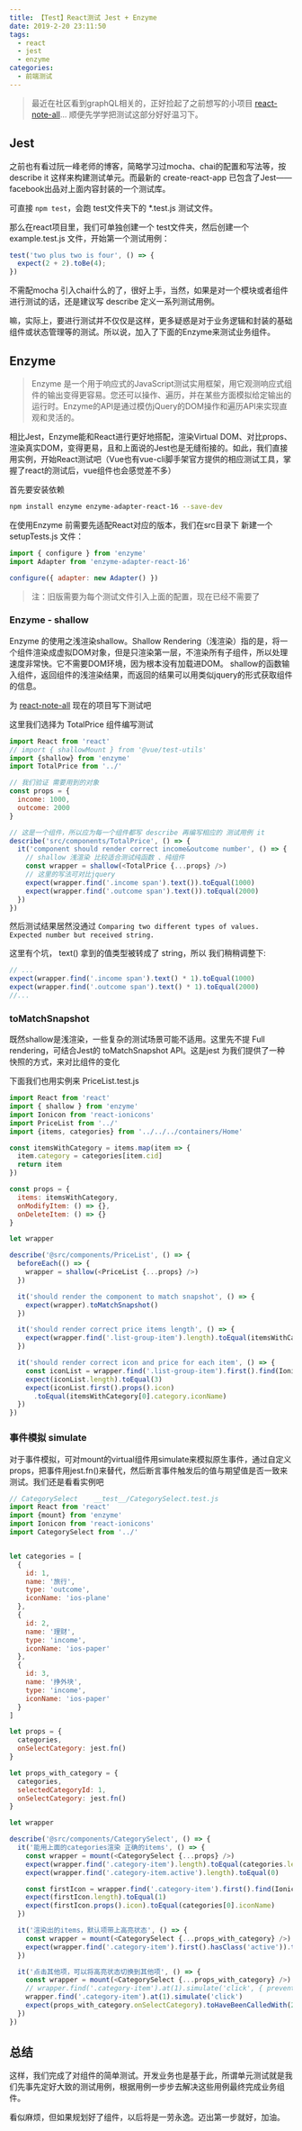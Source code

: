 ```yaml
---
title: 【Test】React测试 Jest + Enzyme
date: 2019-2-20 23:11:50
tags:
  - react
  - jest
  - enzyme
categories:
  - 前端测试
---
```


> 最近在社区看到graphQL相关的，正好捡起了之前想写的小项目 [react-note-all](https://github.com/Fridolph/react-note-all)... 顺便先学学把测试这部分好好温习下。

<!-- more -->

## Jest

之前也有看过阮一峰老师的博客，简略学习过mocha、chai的配置和写法等，按describe it 这样来构建测试单元。而最新的 create-react-app 已包含了Jest——facebook出品对上面内容封装的一个测试库。

可直接 `npm test`，会跑 test文件夹下的 *.test.js 测试文件。

那么在react项目里，我们可单独创建一个 test文件夹，然后创建一个 example.test.js 文件，开始第一个测试用例：

```js
test('two plus two is four', () => {
  expect(2 + 2).toBe(4);
})
```

不需配mocha 引入chai什么的了，很好上手，当然，如果是对一个模块或者组件进行测试的话，还是建议写 describe 定义一系列测试用例。

嘛，实际上，要进行测试并不仅仅是这样，更多疑惑是对于业务逻辑和封装的基础组件或状态管理等的测试。所以说，加入了下面的Enzyme来测试业务组件。

## Enzyme

> Enzyme 是一个用于响应式的JavaScript测试实用框架，用它观测响应式组件的输出变得更容易。您还可以操作、遍历，并在某些方面模拟给定输出的运行时。Enzyme的API是通过模仿jQuery的DOM操作和遍历API来实现直观和灵活的。

相比Jest，Enzyme能和React进行更好地搭配，渲染Virtual DOM、对比props、渲染真实DOM，变得更易，且和上面说的Jest也是无缝衔接的。如此，我们直接用实例，开始React测试吧（Vue也有vue-cli脚手架官方提供的相应测试工具，掌握了react的测试后，vue组件也会感觉差不多）

首先要安装依赖

```bash
npm install enzyme enzyme-adapter-react-16 --save-dev
```

在使用Enzyme 前需要先适配React对应的版本，我们在src目录下 新建一个 setupTests.js 文件：

```js
import { configure } from 'enzyme'
import Adapter from 'enzyme-adapter-react-16'

configure({ adapter: new Adapter() })
```

> 注：旧版需要为每个测试文件引入上面的配置，现在已经不需要了

### Enzyme - shallow

Enzyme 的使用之浅渲染shallow。Shallow Rendering（浅渲染）指的是，将一个组件渲染成虚拟DOM对象，但是只渲染第一层，不渲染所有子组件，所以处理速度非常快。它不需要DOM环境，因为根本没有加载进DOM。
shallow的函数输入组件，返回组件的浅渲染结果，而返回的结果可以用类似jquery的形式获取组件的信息。

为 [react-note-all](https://github.com/Fridolph/react-note-all) 现在的项目写下测试吧

这里我们选择为 TotalPrice 组件编写测试

```js
import React from 'react'
// import { shallowMount } from '@vue/test-utils'
import {shallow} from 'enzyme'
import TotalPrice from '../'

// 我们验证 需要用到的对象
const props = {
  income: 1000,
  outcome: 2000
}

// 这是一个组件，所以应为每一个组件都写 describe 再编写相应的 测试用例 it
describe('src/components/TotalPrice', () => {
  it('component should render correct income&outcome number', () => {
    // shallow 浅渲染 比较适合测试纯函数 、纯组件
    const wrapper = shallow(<TotalPrice {...props} />)
    // 这里的写法可对比jquery
    expect(wrapper.find('.income span').text()).toEqual(1000)
    expect(wrapper.find('.outcome span').text()).toEqual(2000)
  })
})
```

然后测试结果居然没通过 `Comparing two different types of values. Expected number but received string.`

这里有个坑， text() 拿到的值类型被转成了 string，所以 我们稍稍调整下:

```js
// ...
expect(wrapper.find('.income span').text() * 1).toEqual(1000)
expect(wrapper.find('.outcome span').text() * 1).toEqual(2000)
//...
```


### toMatchSnapshot

既然shallow是浅渲染，一些复杂的测试场景可能不适用。这里先不提 Full rendering，可结合Jest的 toMatchSnapshot API。这是jest 为我们提供了一种快照的方式，来对比组件的变化

下面我们也用实例来 PriceList.test.js

```js
import React from 'react'
import { shallow } from 'enzyme'
import Ionicon from 'react-ionicons'
import PriceList from '../'
import {items, categories} from '../../../containers/Home'

const itemsWithCategory = items.map(item => {
  item.category = categories[item.cid]
  return item
})

const props = {
  items: itemsWithCategory,
  onModifyItem: () => {},
  onDeleteItem: () => {}
}

let wrapper

describe('@src/components/PriceList', () => {
  beforeEach(() => {
    wrapper = shallow(<PriceList {...props} />)
  })

  it('should render the component to match snapshot', () => {
    expect(wrapper).toMatchSnapshot()
  })

  it('should render correct price items length', () => {
    expect(wrapper.find('.list-group-item').length).toEqual(itemsWithCategory.length)
  })

  it('should render correct icon and price for each item', () => {
    const iconList = wrapper.find('.list-group-item').first().find(Ionicon)
    expect(iconList.length).toEqual(3)
    expect(iconList.first().props().icon)
      .toEqual(itemsWithCategory[0].category.iconName)
  })
})
```

### 事件模拟 simulate

对于事件模拟，可对mount的virtual组件用simulate来模拟原生事件，通过自定义props，把事件用jest.fn()来替代，然后断言事件触发后的值与期望值是否一致来测试。我们还是看看实例吧

```js
// CategorySelect    __test__/CategorySelect.test.js
import React from 'react'
import {mount} from 'enzyme'
import Ionicon from 'react-ionicons'
import CategorySelect from '../'


let categories = [
  {
    id: 1,
    name: '旅行',
    type: 'outcome',
    iconName: 'ios-plane'
  },
  {
    id: 2,
    name: '理财',
    type: 'income',
    iconName: 'ios-paper'
  },
  {
    id: 3,
    name: '挣外块',
    type: 'income',
    iconName: 'ios-paper'
  }
]

let props = {
  categories,
  onSelectCategory: jest.fn()
}

let props_with_category = {
  categories,
  selectedCategoryId: 1,
  onSelectCategory: jest.fn()
}

let wrapper

describe('@src/components/CategorySelect', () => {
  it('能用上面的categories渲染 正确的items', () => {
    const wrapper = mount(<CategorySelect {...props} />)
    expect(wrapper.find('.category-item').length).toEqual(categories.length)
    expect(wrapper.find('.category-item.active').length).toEqual(0)

    const firstIcon = wrapper.find('.category-item').first().find(Ionicon)
    expect(firstIcon.length).toEqual(1)
    expect(firstIcon.props().icon).toEqual(categories[0].iconName)
  })

  it('渲染出的items，默认项带上高亮状态', () => {
    const wrapper = mount(<CategorySelect {...props_with_category} />)
    expect(wrapper.find('.category-item').first().hasClass('active')).toEqual(true)
  })

  it('点击其他项，可以将高亮状态切换到其他项', () => {
    const wrapper = mount(<CategorySelect {...props_with_category} />)
    // wrapper.find('.category-item').at(1).simulate('click', { preventDefault: () => {} })
    wrapper.find('.category-item').at(1).simulate('click')
    expect(props_with_category.onSelectCategory).toHaveBeenCalledWith(2)
  })
})
```

## 总结

这样，我们完成了对组件的简单测试。开发业务也是基于此，所谓单元测试就是我们先事先定好大致的测试用例，根据用例一步步去解决这些用例最终完成业务组件。

看似麻烦，但如果规划好了组件，以后将是一劳永逸。迈出第一步就好，加油。
